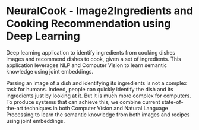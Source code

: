 # NeuralCook - Image2Ingredients and Cooking Recommendation using Deep Learning

Deep learning application to identify ingredients from cooking dishes images and recommend dishes to cook, given a set of ingredients. This application leverages NLP and Computer Vision to learn semantic knowledge using joint embeddings.

Parsing an image of a dish and identifying its ingredients is not a complex task for humans. Indeed, people can quickly identify the dish and its ingredients just by looking at it. But it is much more complex for computers. To produce systems that can achieve this, we combine current state-of-the-art techniques in both Computer Vision and Natural Language Processing to learn the semantic knowledge from both images and recipes using joint embeddings.

